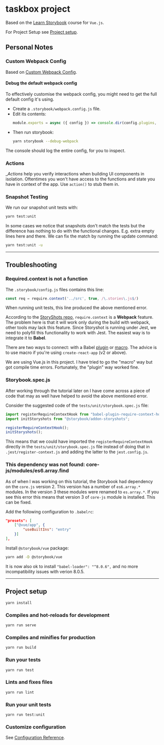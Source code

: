 # taskbox project

Based on the [Learn Storybook](https://www.learnstorybook.com/vue/en/get-started/) course for `Vue.js`.

For Project Setup see [Project setup](#project-setup).

## Personal Notes

### Custom Webpack Config

Based on [Custom Webpack Config](https://storybook.js.org/docs/configurations/custom-webpack-config/#full-control-mode).

#### Debug the default webpack config

To effectively customise the webpack config, you might need to get the full default config it's using.

- Create a `.storybook/webpack.config.js` file.
- Edit its contents:
	``` javascript
	module.exports = async ({ config }) => console.dir(config.plugins, { depth: null }) || config;
  ```
- Then run storybook:
	``` bash
	yarn storybook --debug-webpack
	```

The console should log the entire config, for you to inspect.

### Actions

__Actions_ help you verify interactions when building UI components in isolation. Oftentimes you won't have access to the functions and state you have in context of the app. Use `action()` to stub them in.

### Snapshot Testing

We run our snapshot unit tests with:

``` bash
yarn test:unit
```

In some cases we notice that snapshots don't match the tests but the difference has nothing to do with the functional changes. E.g. extra empty lines here and there. We can fix the match by running the update command:

``` bash
yarn test:unit -u
```

---

## Troubleshooting

### Required.context is not a function

The `.storybook/config.js` files contains this line:

``` javascript
const req = require.context('../src', true, /\.stories\.js$/)
```

When running unit tests, this line produced the above mentioned error.

According to the [StoryShots repo](https://github.com/storybookjs/storybook/tree/master/addons/storyshots/storyshots-core), `require.context` is a __Webpack__ feature. The problem here is that it will work only during the build with webpack, other tools may lack this feature. Since Storyshot is running under Jest, we need to polyfill this functionality to work with Jest. The easiest way is to integrate it to __Babel__.

There are two ways to connect: with a Babel [plugin](https://github.com/smrq/babel-plugin-require-context-hook) or [macro](https://github.com/storybooks/require-context.macro). The advice is to use macro if you're using `create-react-app` (v2 or above).

We are using Vue.js in this project. I have tried to go the "macro" way but got compile time errors. Fortunately, the "plugin" way worked fine.

### Storybook.spec.js

After working through the tutorial later on I have come across a piece of code that may as well have helped to avoid the above mentioned error.

Consider the suggested code of the `tests/unit/storybook.spec.js` file:

``` js
import registerRequireContextHook from "babel-plugin-require-context-hook/register";
import initStoryshots from "@storybook/addon-storyshots";

registerRequireContextHook();
initStoryshots();
```

This means that we could have imported the `registerRequireContextHook` directly in the `tests/unit/storybook.spec.js` file instead of doing that in `.jest/register-context.js` and adding the latter to the `jest.config.js`.

### This dependency was not found: core-js/modules/es6.array.find

As of when I was working on this tutorial, the Storybook had dependency on the `core.js` version 2. This version has a number of `es6.array.*` modules. In the version 3 these modules were renamed to `es.array.*`. If you see this error this means that version 3 of `core-js` module is installed. This can be fixed.

Add the following configuration to `.babelrc`:

``` json
"presets": [
	["@vue/app", {
		"useBuiltIns": "entry"
	}]
],
```

Install `@storybook/vue` package:

``` bash
yarn add -D @storybook/vue
```

It is now also ok to install `"babel-loader": "^8.0.6",` and no more incompatibility issues with verion 8.0.5.

---

## Project setup
```
yarn install
```

### Compiles and hot-reloads for development
```
yarn run serve
```

### Compiles and minifies for production
```
yarn run build
```

### Run your tests
```
yarn run test
```

### Lints and fixes files
```
yarn run lint
```

### Run your unit tests
```
yarn run test:unit
```

### Customize configuration
See [Configuration Reference](https://cli.vuejs.org/config/).
